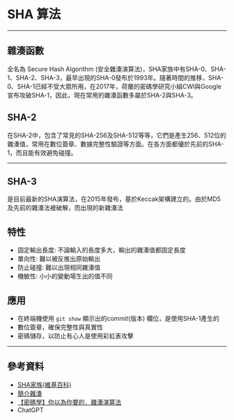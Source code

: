# SHA 算法

---

## 雜湊函數

全名為 Secure Hash Algorithm (安全雜湊演算法)，SHA家族中有SHA-0、SHA-1、SHA-2、SHA-3，最早出現的SHA-0發布於1993年。隨著時間的推移，SHA-0、SHA-1已經不受大眾所用，在2017年，荷蘭的密碼學研究小組CWI與Google宣布攻破SHA-1，因此，現在常用的雜湊函數多屬於SHA-2與SHA-3。

## SHA-2

在SHA-2中，包含了常見的SHA-256及SHA-512等等，它們是產生256、512位的雜湊值，常用在數位簽章、數據完整性驗證等方面。在各方面都優於先前的SHA-1，而且能有效避免碰撞。

---

## SHA-3

是目前最新的SHA演算法，在2015年發布，基於Keccak架構建立的。由於MD5及先前的雜湊法被破解，而出現的新雜湊法

## 特性

* 固定輸出長度: 不論輸入的長度多大，輸出的雜湊值都固定長度
* 單向性: 難以被反推出原始輸出
* 防止碰撞: 難以出現相同雜湊值
* 機敏性: 小小的變動場生出的值不同

## 應用

* 在終端機使用 `git show` 顯示出的commit(版本) 欄位，是使用SHA-1產生的
* 數位簽章，確保完整性與真實性
* 密碼儲存，以防止有心人是使用彩虹表攻擊

---

## 參考資料

* [SHA家族(維基百科)](https://zh.wikipedia.org/zh-tw/SHA%E5%AE%B6%E6%97%8F#SHA%E5%87%BD%E6%95%B0%E5%AF%B9%E6%AF%94)
* [簡介雜湊](https://ithelp.ithome.com.tw/articles/10220842)
* [【密碼學】你以為你要的．雜湊演算法](https://vocus.cc/article/61d6fd44fd8978000157e475)
* ChatGPT